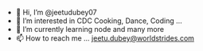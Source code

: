 - 👋 Hi, I’m @jeetudubey07
- 👀 I’m interested in CDC Cooking, Dance, Coding ...
- 🌱 I’m currently learning node and many more
- 📫 How to reach me ... jeetu.dubey@worldstrides.com

<!---
jeetudubey07/jeetudubey07 is a ✨ special ✨ repository because its `README.md` (this file) appears on your GitHub profile.
You can click the Preview link to take a look at your changes.
--->
